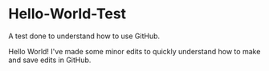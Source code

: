 # Hello-World-Test
A test done to understand how to use GitHub.

Hello World!
I've made some minor edits to quickly understand how to make and save edits in GitHub. 
